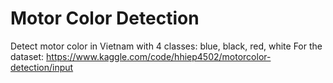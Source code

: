 # Motor Color Detection
Detect motor color in Vietnam with 4 classes: blue, black, red, white
For the dataset: https://www.kaggle.com/code/hhiep4502/motorcolor-detection/input
